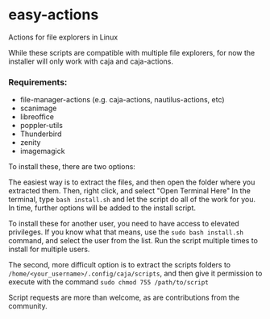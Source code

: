 # easy-actions
Actions for file explorers in Linux

While these scripts are compatible with multiple file explorers, for now the
installer will only work with caja and caja-actions.

### Requirements:
* file-manager-actions (e.g. caja-actions, nautilus-actions, etc)
* scanimage
* libreoffice
* poppler-utils
* Thunderbird
* zenity
* imagemagick

To install these, there are two options:

The easiest way is to extract the files, and then open the folder where you
extracted them. Then, right click, and select "Open Terminal Here"
In the terminal, type ```bash install.sh``` and let the script do all of the work for you.
In time, further options will be added to the install script.

To install these for another user, you need to have access to elevated privileges.
If you know what that means, use the `sudo bash install.sh` command, and select
the user from the list. Run the script multiple times to install for multiple users.

The second, more difficult option is to extract the scripts folders to
```/home/<your_username>/.config/caja/scripts```, and then give it permission to execute
with the command ```sudo chmod 755 /path/to/script```

Script requests are more than welcome, as are contributions from the community.
